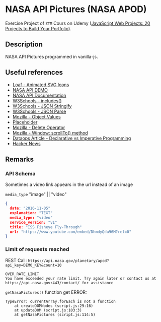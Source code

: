 # NASA API Pictures (NASA APOD)

Exercise Project of `ZTM` Cours on Udemy ([JavaScript Web Projects: 20 Projects to Build Your Portfolio](https://www.udemy.com/course/javascript-web-projects-to-build-your-portfolio-resume)).

## Description

NASA API Pictures programmed in vanilla-js.

## Useful references

- [Loaf - Animated SVG Icons](https://getloaf.io/)
- [NASA API DEMO](https://api.nasa.gov/planetary/apod?api_key=DEMO_KEY)
- [NASA API Documentation](https://api.nasa.gov/)
- [W3Schools - includes()](https://www.w3schools.com/jsref/jsref_includes.asp)
- [W3Schools - JSON Stringify](https://www.w3schools.com/js/js_json_stringify.asp)
- [W3Schools - JSON Parse](https://www.w3schools.com/js/js_json_parse.asp)
- [Mozilla - Object.Values](https://developer.mozilla.org/en-US/docs/Web/JavaScript/Reference/Global_Objects/Object/values)
- [Placeholder](https://placehold.co/)
- [Mozilla - Delete Operator](https://developer.mozilla.org/en-US/docs/Web/JavaScript/Reference/Operators/delete)
- [Mozilla - Window: scrollTo() method](https://developer.mozilla.org/en-US/docs/Web/API/Window/scrollTo)
- [Dataops Article - Declarative vs Imperative Programming](https://www.dataops.live/the-data-engineers-guide-to-declarative-vs-imperative-for-data#:~:text=The%20key%20difference%20between%20imperative,working%20with%20a%20blank%20slate.)
- [Hacker News](https://news.ycombinator.com/)

## Remarks

### API Schema

Sometimes a video link appears in the url instead of an image

`media_type` "image" || "video"

```json
{
  date: "2016-11-05"
  explanation: "TEXT"
  media_type: "video"
  service_version: "v1"
  title: "ISS Fisheye Fly-Through"
  url: "https://www.youtube.com/embed/DhmdyQdu96M?rel=0"
}
```

### Limit of requests reached

REST Call: `https://api.nasa.gov/planetary/apod?api_key=DEMO_KEY&count=10`

```text
OVER_RATE_LIMIT
You have exceeded your rate limit. Try again later or contact us at https://api.nasa.gov:443/contact/ for assistance
```

`getNasaPictures()` function get ERROR:

```
TypeError: currentArray.forEach is not a function
    at createDOMNodes (script.js:29:16)
    at updateDOM (script.js:103:3)
    at getNasaPictures (script.js:114:5)
```